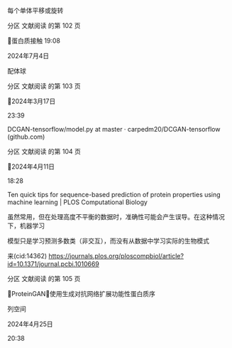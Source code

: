 

每个单体平移或旋转



分区 文献阅读 的第 102 页

蛋白质接触
19:08

2024年7月4日

配体球

分区 文献阅读 的第 103 页

2024年3月17日

23:39

DCGAN-tensorflow/model.py at master · carpedm20/DCGAN-tensorflow (github.com)

分区 文献阅读 的第 104 页

2024年4月11日

18:28

Ten quick tips for sequence-based prediction of protein properties using machine
learning | PLOS Computational Biology

虽然常用，但在处理高度不平衡的数据时，准确性可能会产生误导。在这种情况下，机器学习

模型只是学习预测多数类（非交互），而没有从数据中学习实际的生物模式

来(cid:14362) <https://journals.plos.org/ploscompbiol/article?id=10.1371/journal.pcbi.1010669>

分区 文献阅读 的第 105 页

ProteinGAN：使用生成对抗网络扩展功能性蛋白质序

列空间

2024年4月25日

20:38